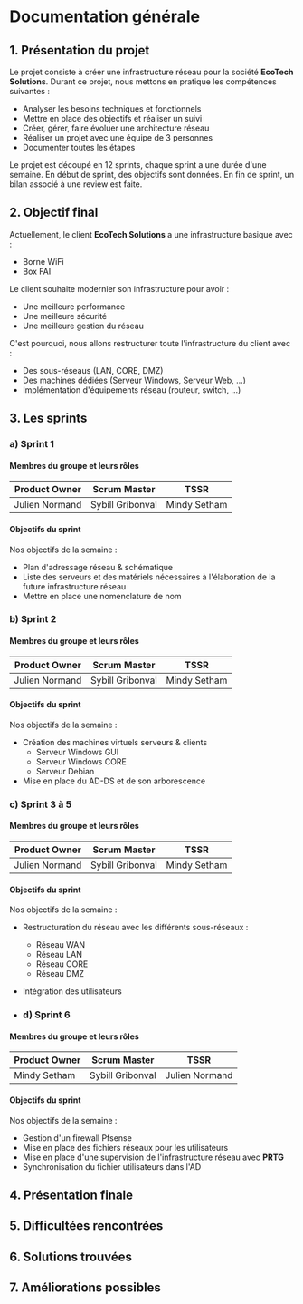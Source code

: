 # Documentation générale

## 1. Présentation du projet
Le projet consiste à créer une infrastructure réseau pour la société **EcoTech Solutions**. Durant ce projet, nous mettons en pratique les compétences suivantes :
  * Analyser les besoins techniques et fonctionnels
  * Mettre en place des objectifs et réaliser un suivi
  * Créer, gérer, faire évoluer une architecture réseau
  * Réaliser un projet avec une équipe de 3 personnes
  * Documenter toutes les étapes

Le projet est découpé en 12 sprints, chaque sprint a une durée d'une semaine. En début de sprint, des objectifs sont données. En fin de sprint, un bilan associé à une review est faite.

## 2. Objectif final
Actuellement, le client **EcoTech Solutions** a une infrastructure basique avec :
  * Borne WiFi
  * Box FAI

Le client souhaite modernier son infrastructure pour avoir :
  * Une meilleure performance
  * Une meilleure sécurité
  * Une meilleure gestion du réseau

C'est pourquoi, nous allons restructurer toute l'infrastructure du client avec :
  * Des sous-réseaus (LAN, CORE, DMZ)
  * Des machines dédiées (Serveur Windows, Serveur Web, ...)
  * Implémentation d'équipements réseau (routeur, switch, ...)

## 3. Les sprints

### a) Sprint 1
#### Membres du groupe et leurs rôles
Product Owner | Scrum Master | TSSR
--- | --- | ---
Julien Normand | Sybill Gribonval | Mindy Setham

#### Objectifs du sprint
Nos objectifs de la semaine :
  * Plan d'adressage réseau & schématique
  * Liste des serveurs et des matériels nécessaires à l'élaboration de la future infrastructure réseau
  * Mettre en place une nomenclature de nom


### b) Sprint 2
#### Membres du groupe et leurs rôles
Product Owner | Scrum Master | TSSR
--- | --- | ---
Julien Normand | Sybill Gribonval | Mindy Setham

#### Objectifs du sprint
Nos objectifs de la semaine :
  * Création des machines virtuels serveurs & clients
    * Serveur Windows GUI
    * Serveur Windows CORE
    * Serveur Debian
  * Mise en place du AD-DS et de son arborescence


### c) Sprint 3 à 5
#### Membres du groupe et leurs rôles
Product Owner | Scrum Master | TSSR
--- | --- | ---
Julien Normand | Sybill Gribonval | Mindy Setham

#### Objectifs du sprint
Nos objectifs de la semaine :
  * Restructuration du réseau avec les différents sous-réseaux :
    * Réseau WAN
    * Réseau LAN
    * Réseau CORE
    * Réseau DMZ
  * Intégration des utilisateurs

  * ### d) Sprint 6
#### Membres du groupe et leurs rôles
Product Owner | Scrum Master | TSSR
--- | --- | ---
Mindy Setham | Sybill Gribonval | Julien Normand

#### Objectifs du sprint
Nos objectifs de la semaine :
  * Gestion d'un firewall Pfsense
  * Mise en place des fichiers réseaux pour les utilisateurs
  * Mise en place d'une supervision de l'infrastructure réseau avec **PRTG**
  * Synchronisation du fichier utilisateurs dans l'AD


## 4. Présentation finale

## 5. Difficultées rencontrées

## 6. Solutions trouvées

## 7. Améliorations possibles

